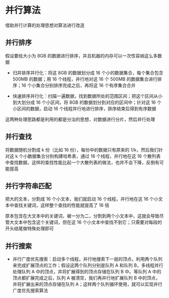 # 并行算法

借助并行计算的处理思想对算法进行改造

## 并行排序

假设要给大小为 8GB 的数据进行排序，并且机器的内存可以一次性容纳这么多数据

- 归并排序并行化：将这 8GB 的数据划分成 16 个小的数据集合，每个集合包含 500MB 的数据；用 16 个线程，并行地对这 16 个 500MB 的数据集合进行排序；16 个小集合分别排序完成之后，再将这 16 个有序集合合并

- 快速排序并行化：扫描一遍数据，找到数据所处的范围区间；把这个区间从小到大划分成 16 个小区间，将 8GB 的数据划分到对应的区间中；针对这 16 个小区间的数据，启动 16 个线程并行地进行排序，排序结束后得到有序数据

这两种处理思路都是利用的都是分治的思想，对数据进行分片，然后并行处理

## 并行查找

将数据随机分割成 k 份（比如 16 份），每份中的数据只有原来的 1/k，然后我们针对这 k 个小数据集合分别构建哈希表，通过 16 个线程，并行地在这 16 个散列表中查找数据，这样的查找性能比起一个大散列表的做法，也并不会下降，反倒有可能提高

## 并行字符串匹配

把大的文本，分割成 16 个小文本，我们就启动 16 个线程，并行地在这 16 个小文本中查找关键词，这样整个查找的性能就提高了 16 倍

原本包含在大文本中的关键词，被一分为二，分割到两个小文本中，这就会导致尽管大文本中包含这个关键词，但在这 16 个小文本中查找不到它；只需要对每段的开头结尾做特殊处理即可

## 并行搜索

- 并行广度优先搜索：启动多个线程，并行地搜索下一层的顶点，利用两个队列来完成扩展顶点的工作；假设这两个队列分别是队列 A 和队列 B，多线程并行处理队列 A 中的顶点，并将扩展得到的顶点存储在队列 B 中。等队列 A 中的顶点都扩展完成之后，队列 A 被清空，我们再并行地扩展队列 B 中的顶点，并将扩展出来的顶点存储在队列 A；这样两个队列循环使用，就可以实现并行广度优先搜索算法